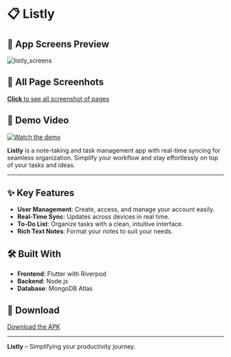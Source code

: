 # 📋 Listly

## 📸 App Screens Preview
![listly_screens](https://github.com/user-attachments/assets/fee81ac7-2a53-4d7d-9f75-ddf73665516c)

## 📸 All Page Screenhots
[**Click** to see all screenshot of pages](https://drive.google.com/drive/folders/1KBqQT2OMRuSfHE9zimYOu3ukQfs0q_3e)

## 🎥 Demo Video
[![Watch the demo](https://img.youtube.com/vi/izoIeaZ9dRQ/hqdefault.jpg)](https://www.youtube.com/watch?v=izoIeaZ9dRQ)

**Listly** is a note-taking and task management app with real-time syncing for seamless organization. Simplify your workflow and stay effortlessly on top of your tasks and ideas.

---

## ✨ Key Features
- **User Management**: Create, access, and manage your account easily.
- **Real-Time Sync**: Updates across devices in real time.
- **To-Do List**: Organize tasks with a clean, intuitive interface.
- **Rich Text Notes**: Format your notes to suit your needs.

## 🛠 Built With
- **Frontend**: Flutter with Riverpod
- **Backend**: Node.js
- **Database**: MongoDB Atlas

## 📲 Download
[Download the APK](https://drive.google.com/file/d/1gvDlErBZm14sJZ6Yq7vnZlY_j_nJU1Mg/view?usp=sharing)

---

**Listly** – Simplifying your productivity journey.
